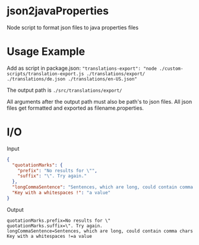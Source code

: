 # json2javaProperties
Node script to format json files to java properties files

# Usage Example
Add as script in package.json:
`"translations-export": "node ./custom-scripts/translation-export.js ./translations/export/ ./translations/de.json ./translations/en-US.json"`

The output path is `./src/translations/export/`

All arguments after the output path must also be path's to json files. All json files get formatted and exported as filename.properties.  

# I/O
Input
```json
{
  "quotationMarks": {
    "prefix": "No results for \"",
    "suffix": "\". Try again."
  },
  "longCommaSentence": "Sentences, which are long, could contain comma chars",
  "Key with a whitespaces !": "a value"
}
```
Output
```properties
quotationMarks.prefix=No results for \"
quotationMarks.suffix=\". Try again.
longCommaSentence=Sentences, which are long, could contain comma chars
Key with a whitespaces !=a value
```
